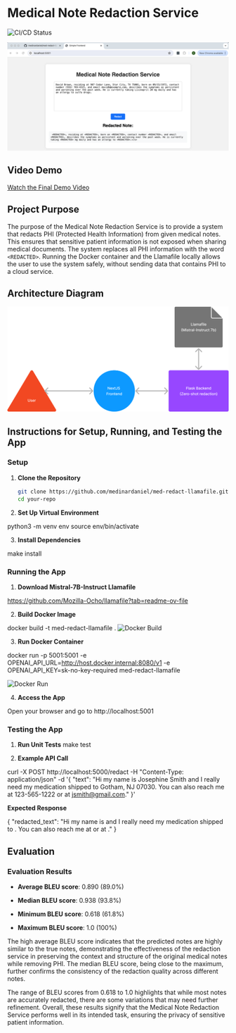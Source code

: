 # Medical Note Redaction Service

![CI/CD Status](https://github.com/medinardaniel/med-redact-llamafile/actions/workflows/cicd.yml/badge.svg)

![App Example](app-example.png)

## Video Demo
[Watch the Final Demo Video](https://your-final-demo-video-link.com)

## Project Purpose
The purpose of the Medical Note Redaction Service is to provide a system that redacts PHI (Protected Health Information) from given medical notes. This ensures that sensitive patient information is not exposed when sharing medical documents. The system replaces all PHI information with the word `<REDACTED>`. Running the Docker container and the Llamafile locally allows the user to use the system safely, without sending data that contains PHI to a cloud service.

## Architecture Diagram
![Architecture Diagram](arch-diagram.png)

## Instructions for Setup, Running, and Testing the App

### Setup

1. **Clone the Repository**

   ```bash
   git clone https://github.com/medinardaniel/med-redact-llamafile.git
   cd your-repo

2. **Set Up Virtual Environment**

python3 -m venv env
source env/bin/activate

3. **Install Dependencies**

make install

### Running the App
1. **Download Mistral-7B-Instruct Llamafile**

https://github.com/Mozilla-Ocho/llamafile?tab=readme-ov-file

2. **Build Docker Image**

docker build -t med-redact-llamafile .
![Docker Build](docker-build.png)

3. **Run Docker Container**

docker run -p 5001:5001 -e OPENAI_API_URL=http://host.docker.internal:8080/v1 -e OPENAI_API_KEY=sk-no-key-required med-redact-llamafile

![Docker Run](docker-run.png)

4. **Access the App**

Open your browser and go to http://localhost:5001

### Testing the App

1. **Run Unit Tests**
make test

2. **Example API Call**

curl -X POST http://localhost:5000/redact -H "Content-Type: application/json" -d '{
    "text": "Hi my name is Josephine Smith and I really need my medication shipped to Gotham, NJ 07030. You can also reach me at 123-565-1222 or at jsmith@gmail.com."
}'

**Expected Response**

{
    "redacted_text": "Hi my name is <REDACTED> and I really need my medication shipped to <REDACTED>. You can also reach me at <REDACTED> or at <REDACTED>."
}


## Evaluation

### Evaluation Results

- **Average BLEU score**: 0.890 (89.0%)

- **Median BLEU score**: 0.938 (93.8%)

- **Minimum BLEU score**: 0.618 (61.8%)

- **Maximum BLEU score**: 1.0 (100%)

The high average BLEU score indicates that the predicted notes are highly similar to the true notes, demonstrating the effectiveness of the redaction service in preserving the context and structure of the original medical notes while removing PHI. The median BLEU score, being close to the maximum, further confirms the consistency of the redaction quality across different notes.

The range of BLEU scores from 0.618 to 1.0 highlights that while most notes are accurately redacted, there are some variations that may need further refinement. Overall, these results signify that the Medical Note Redaction Service performs well in its intended task, ensuring the privacy of sensitive patient information.

